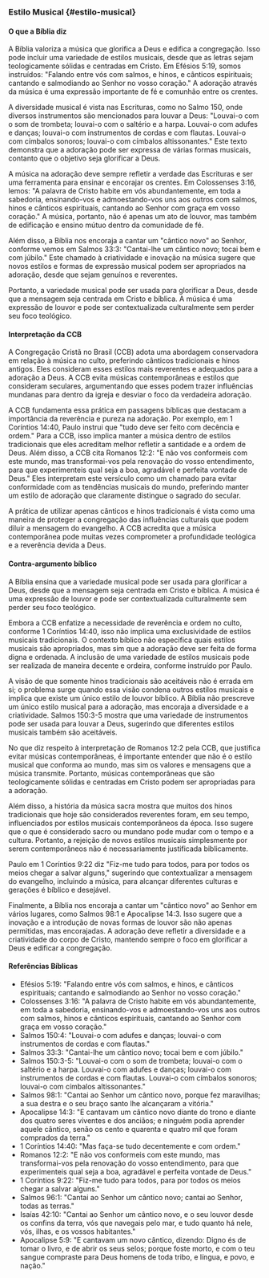 ### Estilo Musical {#estilo-musical}

#### O que a Bíblia diz
A Bíblia valoriza a música que glorifica a Deus e edifica a congregação. Isso pode incluir uma variedade de estilos musicais, desde que as letras sejam teologicamente sólidas e centradas em Cristo. Em Efésios 5:19, somos instruídos: "Falando entre vós com salmos, e hinos, e cânticos espirituais; cantando e salmodiando ao Senhor no vosso coração." A adoração através da música é uma expressão importante de fé e comunhão entre os crentes.

A diversidade musical é vista nas Escrituras, como no Salmo 150, onde diversos instrumentos são mencionados para louvar a Deus: "Louvai-o com o som de trombeta; louvai-o com o saltério e a harpa. Louvai-o com adufes e danças; louvai-o com instrumentos de cordas e com flautas. Louvai-o com címbalos sonoros; louvai-o com címbalos altissonantes." Este texto demonstra que a adoração pode ser expressa de várias formas musicais, contanto que o objetivo seja glorificar a Deus.

A música na adoração deve sempre refletir a verdade das Escrituras e ser uma ferramenta para ensinar e encorajar os crentes. Em Colossenses 3:16, lemos: "A palavra de Cristo habite em vós abundantemente, em toda a sabedoria, ensinando-vos e admoestando-vos uns aos outros com salmos, hinos e cânticos espirituais, cantando ao Senhor com graça em vosso coração." A música, portanto, não é apenas um ato de louvor, mas também de edificação e ensino mútuo dentro da comunidade de fé.

Além disso, a Bíblia nos encoraja a cantar um "cântico novo" ao Senhor, conforme vemos em Salmos 33:3: "Cantai-lhe um cântico novo; tocai bem e com júbilo." Este chamado à criatividade e inovação na música sugere que novos estilos e formas de expressão musical podem ser apropriados na adoração, desde que sejam genuínos e reverentes.

Portanto, a variedade musical pode ser usada para glorificar a Deus, desde que a mensagem seja centrada em Cristo e bíblica. A música é uma expressão de louvor e pode ser contextualizada culturalmente sem perder seu foco teológico.

#### Interpretação da CCB
A Congregação Cristã no Brasil (CCB) adota uma abordagem conservadora em relação à música no culto, preferindo cânticos tradicionais e hinos antigos. Eles consideram esses estilos mais reverentes e adequados para a adoração a Deus. A CCB evita músicas contemporâneas e estilos que consideram seculares, argumentando que esses podem trazer influências mundanas para dentro da igreja e desviar o foco da verdadeira adoração.

A CCB fundamenta essa prática em passagens bíblicas que destacam a importância da reverência e pureza na adoração. Por exemplo, em 1 Coríntios 14:40, Paulo instrui que "tudo deve ser feito com decência e ordem." Para a CCB, isso implica manter a música dentro de estilos tradicionais que eles acreditam melhor refletir a santidade e a ordem de Deus. Além disso, a CCB cita Romanos 12:2: "E não vos conformeis com este mundo, mas transformai-vos pela renovação do vosso entendimento, para que experimenteis qual seja a boa, agradável e perfeita vontade de Deus." Eles interpretam este versículo como um chamado para evitar conformidade com as tendências musicais do mundo, preferindo manter um estilo de adoração que claramente distingue o sagrado do secular.

A prática de utilizar apenas cânticos e hinos tradicionais é vista como uma maneira de proteger a congregação das influências culturais que podem diluir a mensagem do evangelho. A CCB acredita que a música contemporânea pode muitas vezes comprometer a profundidade teológica e a reverência devida a Deus.

#### Contra-argumento bíblico
A Bíblia ensina que a variedade musical pode ser usada para glorificar a Deus, desde que a mensagem seja centrada em Cristo e bíblica. A música é uma expressão de louvor e pode ser contextualizada culturalmente sem perder seu foco teológico.

Embora a CCB enfatize a necessidade de reverência e ordem no culto, conforme 1 Coríntios 14:40, isso não implica uma exclusividade de estilos musicais tradicionais. O contexto bíblico não especifica quais estilos musicais são apropriados, mas sim que a adoração deve ser feita de forma digna e ordenada. A inclusão de uma variedade de estilos musicais pode ser realizada de maneira decente e ordeira, conforme instruído por Paulo.

A visão de que somente hinos tradicionais são aceitáveis não é errada em si; o problema surge quando essa visão condena outros estilos musicais e implica que existe um único estilo de louvor bíblico. A Bíblia não prescreve um único estilo musical para a adoração, mas encoraja a diversidade e a criatividade. Salmos 150:3-5 mostra que uma variedade de instrumentos pode ser usada para louvar a Deus, sugerindo que diferentes estilos musicais também são aceitáveis.

No que diz respeito à interpretação de Romanos 12:2 pela CCB, que justifica evitar músicas contemporâneas, é importante entender que não é o estilo musical que conforma ao mundo, mas sim os valores e mensagens que a música transmite. Portanto, músicas contemporâneas que são teologicamente sólidas e centradas em Cristo podem ser apropriadas para a adoração.

Além disso, a história da música sacra mostra que muitos dos hinos tradicionais que hoje são considerados reverentes foram, em seu tempo, influenciados por estilos musicais contemporâneos da época. Isso sugere que o que é considerado sacro ou mundano pode mudar com o tempo e a cultura. Portanto, a rejeição de novos estilos musicais simplesmente por serem contemporâneos não é necessariamente justificada biblicamente.

Paulo em 1 Coríntios 9:22 diz "Fiz-me tudo para todos, para por todos os meios chegar a salvar alguns," sugerindo que contextualizar a mensagem do evangelho, incluindo a música, para alcançar diferentes culturas e gerações é bíblico e desejável.

Finalmente, a Bíblia nos encoraja a cantar um "cântico novo" ao Senhor em vários lugares, como Salmos 98:1 e Apocalipse 14:3. Isso sugere que a inovação e a introdução de novas formas de louvor são não apenas permitidas, mas encorajadas. A adoração deve refletir a diversidade e a criatividade do corpo de Cristo, mantendo sempre o foco em glorificar a Deus e edificar a congregação.

#### Referências Bíblicas
- Efésios 5:19: "Falando entre vós com salmos, e hinos, e cânticos espirituais; cantando e salmodiando ao Senhor no vosso coração."
- Colossenses 3:16: "A palavra de Cristo habite em vós abundantemente, em toda a sabedoria, ensinando-vos e admoestando-vos uns aos outros com salmos, hinos e cânticos espirituais, cantando ao Senhor com graça em vosso coração."
- Salmos 150:4: "Louvai-o com adufes e danças; louvai-o com instrumentos de cordas e com flautas."
- Salmos 33:3: "Cantai-lhe um cântico novo; tocai bem e com júbilo."
- Salmos 150:3-5: "Louvai-o com o som de trombeta; louvai-o com o saltério e a harpa. Louvai-o com adufes e danças; louvai-o com instrumentos de cordas e com flautas. Louvai-o com címbalos sonoros; louvai-o com címbalos altissonantes."
- Salmos 98:1: "Cantai ao Senhor um cântico novo, porque fez maravilhas; a sua destra e o seu braço santo lhe alcançaram a vitória."
- Apocalipse 14:3: "E cantavam um cântico novo diante do trono e diante dos quatro seres viventes e dos anciãos; e ninguém podia aprender aquele cântico, senão os cento e quarenta e quatro mil que foram comprados da terra."
- 1 Coríntios 14:40: "Mas faça-se tudo decentemente e com ordem."
- Romanos 12:2: "E não vos conformeis com este mundo, mas transformai-vos pela renovação do vosso entendimento, para que experimenteis qual seja a boa, agradável e perfeita vontade de Deus."
- 1 Coríntios 9:22: "Fiz-me tudo para todos, para por todos os meios chegar a salvar alguns."
- Salmos 96:1: "Cantai ao Senhor um cântico novo; cantai ao Senhor, todas as terras."
- Isaías 42:10: "Cantai ao Senhor um cântico novo, e o seu louvor desde os confins da terra, vós que navegais pelo mar, e tudo quanto há nele, vós, ilhas, e os vossos habitantes."
- Apocalipse 5:9: "E cantavam um novo cântico, dizendo: Digno és de tomar o livro, e de abrir os seus selos; porque foste morto, e com o teu sangue compraste para Deus homens de toda tribo, e língua, e povo, e nação."